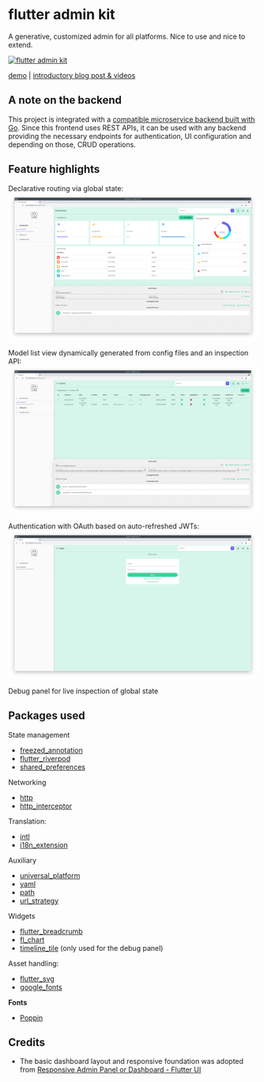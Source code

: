 # flutter admin kit

A generative, customized admin for all platforms. Nice to use and nice to extend.

<a href="https://smartnuance.com/blog/flutter-admin-kit/"><img src="https://gitlab.com/smartnuance/blog/-/raw/c0bcf702cabdcc432449d816da401a7f3e1fd6b6/src/data/blog/flutter-admin-kit/flutter-admin-kit.svg?inline=false" alt="flutter admin kit" width="80"></a>

[demo](https://admin-kit.smartnuance.com) | [introductory blog post & videos](https://smartnuance.com/blog/flutter-admin-kit/)

## A note on the backend

This project is integrated with a [compatible microservice backend built with Go](https://github.com/smartnuance/saas-kit). Since this frontend uses REST APIs, it can be used with any backend providing the necessary endpoints for authentication, UI configuration and depending on those, CRUD operations.

## Feature highlights

Declarative routing via global state:
![Login view](dashboard-view.png)

Model list view dynamically generated from config files and an inspection API:
![Model list view](model-list-view.png)

Authentication with OAuth based on auto-refreshed JWTs:
![Dashbaord](login-view.png)

Debug panel for live inspection of global state

## Packages used

State management
- [freezed_annotation](https://pub.dev/packages/freezed_annotation)
- [flutter_riverpod](https://pub.dev/packages/flutter_riverpod)
- [shared_preferences](https://pub.dev/packages/shared_preferences)

Networking
- [http](https://pub.dev/packages/http)
- [http_interceptor](https://pub.dev/packages/http_interceptor)

Translation:
- [intl](https://pub.dev/packages/intl)
- [i18n_extension](https://pub.dev/packages/i18n_extension)

Auxiliary
- [universal_platform](https://pub.dev/packages/universal_platform)
- [yaml](https://pub.dev/packages/yaml)
- [path](https://pub.dev/packages/path)
- [url_strategy](https://pub.dev/packages/url_strategy)

Widgets
- [flutter_breadcrumb](https://pub.dev/packages/flutter_breadcrumb)
- [fl_chart](https://pub.dev/packages/fl_chart)
- [timeline_tile](https://pub.dev/packages/timeline_tile) (only used for the debug panel)

Asset handling:
- [flutter_svg](https://pub.dev/packages/flutter_svg)
- [google_fonts](https://pub.dev/packages/google_fonts)


**Fonts**

- [Poppin](https://fonts.google.com/specimen/Poppins)

## Credits

- The basic dashboard layout and responsive foundation was adopted from [Responsive Admin Panel or Dashboard - Flutter UI](https://github.com/abuanwar072/Flutter-Responsive-Admin-Panel-or-Dashboard)
